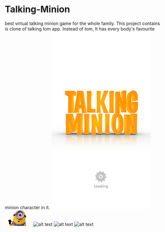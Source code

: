 # Talking-Minion
best virtual talking minion game for the whole family.
This project contains is clone of talking tom app. Instead of tom, It has every body's favourite minion character in it. 
![alt text](https://github.com/ghalib2021/Talking-Minion/blob/master/res/drawable-hdpi/background.png)
![alt text](https://github.com/ghalib2021/Talking-Minion/blob/master/res/drawable-hdpi/ic_launcher.png)
![alt text](https://github.com/ghalib2021/Talking-Minion/blob/master/res/drawable-hdpi/04dd2fbc7b5a9f4e80160a71e16b58d5.png)
![alt text](https://github.com/ghalib2021/Talking-Minion/blob/master/res/drawable-hdpi/10c66dd6c7148245c5323774ffc0ceef.png)
![alt text](https://github.com/ghalib2021/Talking-Minion/blob/master/res/drawable-hdpi/392fdf480dc450d89eee7c4af3519b5c.png)

